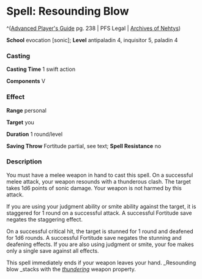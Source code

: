 # Spell: Resounding Blow

^([Advanced Player's Guide][ss-resounding-blow] pg. 238 | PFS Legal | [Archives of Nehtys][sn-resounding-blow])

**School** evocation [sonic]; **Level** antipaladin 4, inquisitor 5, paladin 4

### Casting

**Casting Time** 1 swift action

**Components** V

### Effect

**Range** personal

**Target** you

**Duration** 1 round/level

**Saving Throw** Fortitude partial, see text; **Spell Resistance** no

### Description

You must have a melee weapon in hand to cast this spell. On a successful melee attack, your weapon resounds with a thunderous clash. The target takes 1d6 points of sonic damage. Your weapon is not harmed by this attack.

If you are using your judgment ability or smite ability against the target, it is staggered for 1 round on a successful attack. A successful Fortitude save negates the staggering effect.

On a successful critical hit, the target is stunned for 1 round and deafened for 1d6 rounds. A successful Fortitude save negates the stunning and deafening effects. If you are also using judgment or smite, your foe makes only a single save against all effects.

This spell immediately ends if your weapon leaves your hand. _Resounding blow _stacks with the _[thundering]_ weapon property.

[ss-resounding-blow]: http://paizo.com/pathfinderRPG/v57
[sn-resounding-blow]: http://www.archivesofnethys.com/SpellDisplay.aspx?ItemName=Resounding%20Blow
[thundering]: http://www.archivesofnethys.com/SpellDisplay.aspx?ItemName=thundering